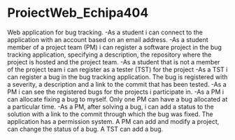 # ProiectWeb_Echipa404
Web application for bug tracking.
-As a student i can connect to the application with an account based on an email address.
-As a student member of a project team (PM) i can register a software project in the bug tracking application, specifying a description, the repository where the project is hosted and the project team.
-As a student that is not a member of the project team i can register as a tester (TST) for the project
-As a TST i can register a bug in the bug tracking application. The bug is registered with a severity, a description and a link to the commit that has been tested.
-As a PM i can see the registered bugs for the projects i participate in.
-As a PM i can allocate fixing a bug to myself. Only one PM can have a bug allocated at a particular time.
-As a PM, after solving a bug, i can add a status to the solution with a link to the commit through which the bug was fixed.
The application has  a permission system. A PM can add and modify a project, can change the status of a bug. A TST can add a bug.

